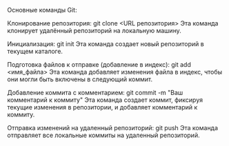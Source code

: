 
Основные команды Git:

Клонирование репозитория: git clone <URL репозитория> Эта команда клонирует удалённый репозиторий на локальную машину.

Инициализация: git init Эта команда создает новый репозиторий в текущем каталоге.

Подготовка файлов к отправке (добавление в индекс): git add <имя_файла> Эта команда добавляет изменения файла в индекс, чтобы они могли быть включены в следующий коммит.

Добавление коммита с комментарием: git commit -m "Ваш комментарий к коммиту" Эта команда создает коммит, фиксируя текущие изменения в репозитории, и добавляет комментарий к коммиту.

Отправка изменений на удаленный репозиторий: git push Эта команда отправляет все локальные коммиты на удаленный репозиторий.
